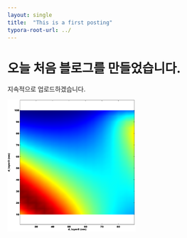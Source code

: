 ```yaml
---
layout: single
title:  "This is a first posting"
typora-root-url: ../
---
```


# 오늘 처음 블로그를 만들었습니다.

지속적으로 업로드하겠습니다.

<img src="/images/2022-05-23-first/Untitled34-1691491405481-4.png" alt="Untitled34" style="zoom:33%;" />
